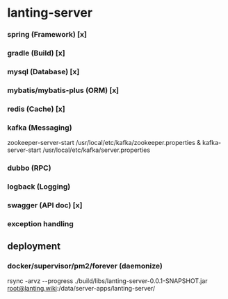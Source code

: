 # lanting-server

### spring (Framework) [x]

### gradle (Build) [x]

### mysql (Database) [x]

### mybatis/mybatis-plus (ORM) [x]

### redis (Cache) [x]

### kafka (Messaging)

zookeeper-server-start /usr/local/etc/kafka/zookeeper.properties & kafka-server-start /usr/local/etc/kafka/server.properties

### dubbo (RPC)

### logback (Logging)

### swagger (API doc) [x]

### exception handling

## deployment

### docker/supervisor/pm2/forever (daemonize)

rsync -arvz --progress ./build/libs/lanting-server-0.0.1-SNAPSHOT.jar root@lanting.wiki:/data/server-apps/lanting-server/
